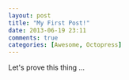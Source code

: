 ```yaml
---
layout: post
title: "My First Post!"
date: 2013-06-19 23:11
comments: true
categories: [Awesome, Octopress]
---
```


Let's prove this thing ...
